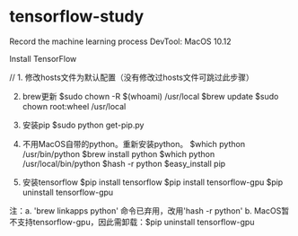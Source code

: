 # tensorflow-study
Record the machine learning process
DevTool: MacOS 10.12

Install TensorFlow

// 1. 修改hosts文件为默认配置（没有修改过hosts文件可跳过此步骤）

2. brew更新
$sudo chown -R $(whoami) /usr/local
$brew update
$sudo chown root:wheel /usr/local

3. 安装pip
$sudo python get-pip.py

4. 不用MacOS自带的python。重新安装python。
$which python
 /usr/bin/python
$brew install python
$which python
 /usr/local/bin/python
$hash -r python
$easy_install pip

5. 安装tensorflow
$pip install tensorflow
$pip install tensorflow-gpu
$pip uninstall tensorflow-gpu

注：a. 'brew linkapps python' 命令已弃用，改用'hash -r python'
   b. MacOS暂不支持tensorflow-gpu，因此需卸载：$pip uninstall tensorflow-gpu
